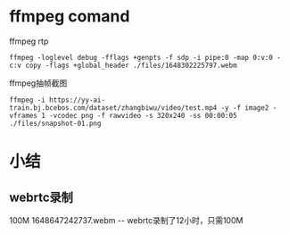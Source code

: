 # ffmpeg comand

ffmpeg rtp
```
ffmpeg -loglevel debug -fflags +genpts -f sdp -i pipe:0 -map 0:v:0 -c:v copy -flags +global_header ./files/1648302225797.webm
```

ffmpeg抽帧截图
```
ffmpeg -i https://yy-ai-train.bj.bcebos.com/dataset/zhangbiwu/video/test.mp4 -y -f image2 -vframes 1 -vcodec png -f rawvideo -s 320x240 -ss 00:00:05 ./files/snapshot-01.png
```

# 小结

## webrtc录制
100M    1648647242737.webm  -- webrtc录制了12小时，只需100M
